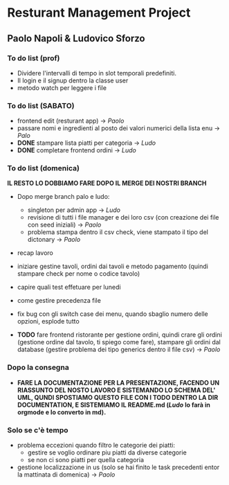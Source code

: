 # Resturant Management Project

## Paolo Napoli & Ludovico Sforzo

### To do list (prof)

- Dividere l'intervalli di tempo in slot temporali predefiniti.
- Il login e il signup dentro la classe user
- metodo watch per leggere i file

### To do list (SABATO)

- frontend edit (resturant app) -> _Paolo_
- passare nomi e ingredienti al posto dei valori numerici della lista enu -> _Palo_
- **DONE** stampare lista piatti per categoria -> _Ludo_
- **DONE** completare frontend ordini -> _Ludo_

### To do list (domenica)

**IL RESTO LO DOBBIAMO FARE DOPO IL MERGE DEI NOSTRI BRANCH**

- Dopo merge branch palo e ludo:

  - singleton per admin app -> _Ludo_
  - revisione di tutti i file manager e dei loro csv (con creazione dei file con seed iniziali) -> _Paolo_
  - problema stampa dentro il csv check, viene stampato il tipo del dictonary -> _Paolo_

- recap lavoro
- iniziare gestine tavoli, ordini dai tavoli e metodo pagamento (quindi stampare check per nome o codice tavolo)
- capire quali test effetuare per lunedi
- come gestire precedenza file
- fix bug con gli switch case dei menu, quando sbaglio numero delle opzioni, esplode tutto
- **TODO** fare frontend ristorante per gestione ordini, quindi crare gli ordini (gestione ordine dal tavolo, ti spiego come fare), stampare gli ordini dal database (gestire problema dei tipo generics dentro il file csv) -> _Paolo_

### Dopo la consegna

- **FARE LA DOCUMENTAZIONE PER LA PRESENTAZIONE, FACENDO UN RIASSUNTO DEL NOSTO LAVORO E SISTEMANDO LO SCHEMA DEL' UML, QUNDI SPOSTIAMO QUESTO FILE CON I TODO DENTRO LA DIR DOCUMENTATION, E SISTEMIAMO IL README.md (_Ludo_ lo farà in orgmode e lo converto in md).**

### Solo se c'è tempo

- problema eccezioni quando filtro le categorie dei piatti:
  - gestire se voglio ordinare piu piatti da diverse categorie
  - se non ci sono piatti per quella categoria
- gestione localizzazione in us (solo se hai finito le task precedenti entor la mattinata di domenica) -> _Paolo_
